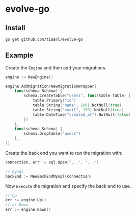 # evolve-go

## Install

```bash
go get github.com/tiaanl/evolve-go
```

## Example

Create the `Engine` and then add your migrations.

```go
engine := NewEngine()

engine.AddMigration(NewMigrationWrapper(
    func(schema Schema) {
        schema.CreateTable("users", func(table Table) {
            table.Primary("id")
            table.String("name", 100).NotNull(true)
            table.String("email", 150).NotNull(true)
            table.DateTime("created_at").NotNull(false)
        })
    },
    func(schema Schema) {
        schema.DropTable("users")
    },
))
```

Create the back end you want to run the migration with:

```go
connection, err := sql.Open("...", "...")

// mysql
backEnd := NewBackEndMysql(connection)
```

Now `Execute` the migration and specify the back end to use.

```go
// Up
err := engine.Up()
// or Down
err := engine.Down()
```
